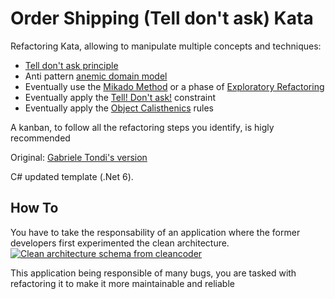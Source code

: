 # Order Shipping (Tell don't ask) Kata
Refactoring Kata, allowing to manipulate multiple concepts and techniques:
 * [Tell don't ask principle](https://martinfowler.com/bliki/TellDontAsk.html)
 * Anti pattern [anemic domain model](https://martinfowler.com/bliki/AnemicDomainModel.html)
 * Eventually use the [Mikado Method](https://www.methodsandtools.com/archive/mikado.php) or a phase of [Exploratory Refactoring](https://understandlegacycode.com/blog/demine-codebase-with-exploratory-refactoring/)
 * Eventually apply the [Tell! Don't ask!](https://kata-log.rocks/tell-dont-ask) constraint
 * Eventually apply the [Object Calisthenics](https://williamdurand.fr/2013/06/03/object-calisthenics/) rules

A kanban, to follow all the refactoring steps you identify, is higly recommended

Original: [Gabriele Tondi's version](https://github.com/racingDeveloper/tell-dont-ask-kata)

C# updated template (.Net 6).
## How To
You have to take the responsability of an application where the former developers first experimented the clean architecture.
[![Clean architecture schema from cleancoder](https://blog.cleancoder.com/uncle-bob/images/2012-08-13-the-clean-architecture/CleanArchitecture.jpg)](https://blog.cleancoder.com/uncle-bob/2012/08/13/the-clean-architecture.html)


This application being responsible of many bugs, you are tasked with refactoring it to make it more maintainable and reliable
